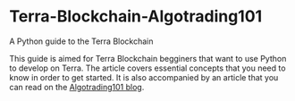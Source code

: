 # Terra-Blockchain-Algotrading101
A Python guide to the Terra Blockchain

This guide is aimed for Terra Blockchain begginers that want to use Python to develop on Terra. The article covers essential concepts that you need to know in order to get started. It is also accompanied by an article that you can read on the [Algotrading101 blog](https://algotrading101.com/learn/terra-luna-python-guide/).
